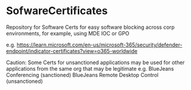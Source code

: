 # SofwareCertificates
Repository for Software Certs for easy software blocking across corp environments, for example, using MDE IOC or GPO

e.g. https://learn.microsoft.com/en-us/microsoft-365/security/defender-endpoint/indicator-certificates?view=o365-worldwide


Caution: Some Certs for unsanctioned applications may be used for other applications from the same org that may be legitimate e.g. BlueJeans Conferencing (sanctioned) BlueJeans Remote Desktop Control (unsanctioned)
